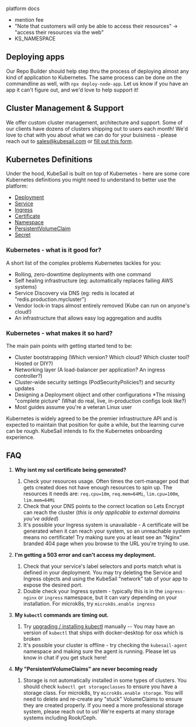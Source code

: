 
platform docs
- mention fee
- "Note that customers will only be able to access their resources" -> "access their resources via the web"
- KS_NAMESPACE

## Deploying apps

Our Repo Builder should help step thru the process of deploying almost any kind of application to Kubernetes. The same process can be done on the commandline as well, with `npx deploy-node-app`. Let us know if you have an app it can't figure out, and we'd love to help support it!

## Cluster Management & Support

We offer custom cluster management, architecture and support. Some of our clients have dozens of clusters shipping out to users each month! We'd love to chat with you about what we can do for your buisiness - please reach out to sales@kubesail.com or [fill out this form](https://kubesail.typeform.com/to/lFZF2r).

## Kubernetes Definitions

Under the hood, KubeSail is built on top of Kubernetes - here are some core Kubernetes definitions you might need to understand to better use the platform:

-   [Deployment](/definitions#deployment)
-   [Service](/definitions#service)
-   [Ingress](/definitions#ingress)
-   [Certificate](/definitions#certificate)
-   [Namespace](/definitions#namespace)
-   [PersistentVolumeClaim](/definitions#persistentvolumeclaim)
-   [Secret](/definitions#secret)




### Kubernetes - what is it good for?

A short list of the complex problems Kubernetes tackles for you:

-   Rolling, zero-downtime deployments with one command
-   Self healing infrastructure (eg: automatically replaces failing AWS systems)
-   Service Discovery via DNS (eg: redis is located at "redis.production.mycluster")
-   Vendor lock-in traps almost entirely removed (Kube can run on anyone's cloud!)
-   An infrastructure that allows easy log aggregation and audits

### Kubernetes - what makes it so hard?

The main pain points with getting started tend to be:

-   Cluster bootstrapping (Which version? Which cloud? Which cluster tool? Hosted or DIY?)
-   Networking layer (A load-balancer per application? An ingress controller?)
-   Cluster-wide security settings (PodSecurityPolicies?) and security updates
-   Designing a Deployment object and other configurations
    \*The missing "complete picture" (What do real, live, in-production configs look like?)
-   Most guides assume you're a veteran Linux user

Kubernetes is widely agreed to be the premier infrastructure API and is expected to maintain that position for quite a while, but the learning curve can be rough. KubeSail intends to fix the Kubernetes onboarding experience.

## FAQ

1.  **Why isnt my ssl certificate being generated?**
    1.  Check your resources usage. Often times the cert-manager pod that gets created does not have enough resources to spin up. The resources it needs are:
        `req.cpu=10m`, `req.mem=64Mi`, `lim.cpu=100m`, `lim.mem=64Mi`
    1.  Check that your DNS points to the correct location so Lets Encrypt can reach the cluster (_this is only applicable to external domains you've added_)
    2.  It's possible your Ingress system is unavailable - A certificate will be generated when it can reach your system, so an unreachable system means no certificate! Try making sure you at least see an "Nginx" branded 404 page when you browse to the URL you're trying to use.

2.  **I'm getting a 503 error and can't access my deployment.**
    1.  Check that your service's label selectors and ports match what is defined in your deployment. You may try deleting the Service and Ingress objects and using the KubeSail "network" tab of your app to expose the desired port.
    2. Double check your Ingress system - typically this is in the `ingress-nginx` or `ingress` namespace, but it can vary depending on your installation. For microk8s, try `microk8s.enable ingress`

3.  **My `kubectl` commands are timing out.**
    1.  Try [upgrading / installing kubectl](https://kubernetes.io/docs/tasks/tools/install-kubectl/) manually -- You may have an version of `kubectl` that ships with docker-desktop for osx which is broken
    2. It's possible your cluster is offline - try checking the `kubesail-agent` namespace and making sure the agent is running. Please let us know in chat if you get stuck here!

4. **My "PersistentVolumeClaims" are never becoming ready**
   1. Storage is not automatically installed in some types of clusters. You should check `kubectl get storageclasses` to ensure you have a storage class. For microk8s, try `microk8s.enable storage`. You will need to delete and re-create any "stuck" VolumeClaims to ensure they are created properly. If you need a more professional storage system, please reach out to us! We're experts at many storage systems including Rook/Ceph.
